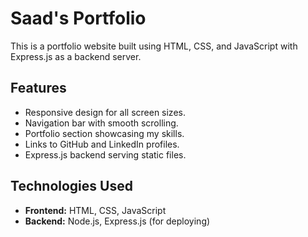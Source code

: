 # Saad's Portfolio

This is a portfolio website built using HTML, CSS, and JavaScript with Express.js as a backend server.

## Features
- Responsive design for all screen sizes.
- Navigation bar with smooth scrolling.
- Portfolio section showcasing my skills.
- Links to GitHub and LinkedIn profiles.
- Express.js backend serving static files.

## Technologies Used
- **Frontend:** HTML, CSS, JavaScript
- **Backend:** Node.js, Express.js (for deploying)
